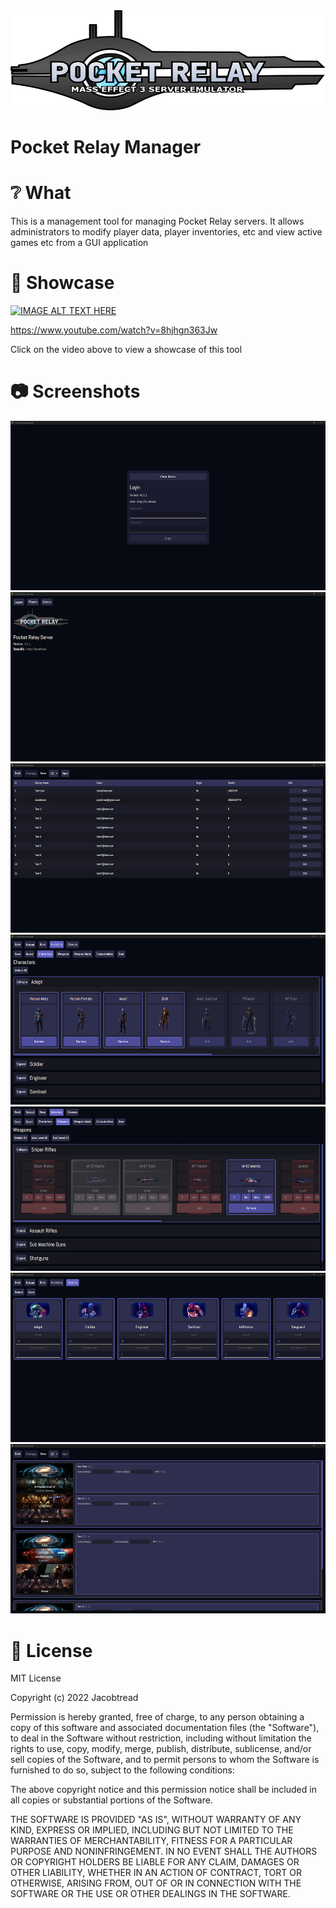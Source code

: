 
<img src="https://raw.githubusercontent.com/PocketRelay/.github/main/assets/logo-new-text.svg" width="100%" height="160px">

# Pocket Relay Manager

# ❔ What

This is a management tool for managing Pocket Relay servers. It allows administrators to modify player data, player inventories, etc and view active games etc from a GUI application

# 🎥 Showcase

[![IMAGE ALT TEXT HERE](https://img.youtube.com/vi/8hjhgn363Jw/0.jpg)](https://www.youtube.com/watch?v=8hjhgn363Jw)

https://www.youtube.com/watch?v=8hjhgn363Jw

Click on the video above to view a showcase of this tool


# 📷 Screenshots

![Image 0](pictures/0.jpg)
![Image 1](pictures/1.jpg)
![Image 2](pictures/2.jpg)
![Image 3](pictures/3.jpg)
![Image 4](pictures/4.jpg)
![Image 5](pictures/5.jpg)
![Image 6](pictures/6.jpg)

# 🧾 License

MIT License

Copyright (c) 2022 Jacobtread

Permission is hereby granted, free of charge, to any person obtaining a copy
of this software and associated documentation files (the "Software"), to deal
in the Software without restriction, including without limitation the rights
to use, copy, modify, merge, publish, distribute, sublicense, and/or sell
copies of the Software, and to permit persons to whom the Software is
furnished to do so, subject to the following conditions:

The above copyright notice and this permission notice shall be included in all
copies or substantial portions of the Software.

THE SOFTWARE IS PROVIDED "AS IS", WITHOUT WARRANTY OF ANY KIND, EXPRESS OR
IMPLIED, INCLUDING BUT NOT LIMITED TO THE WARRANTIES OF MERCHANTABILITY,
FITNESS FOR A PARTICULAR PURPOSE AND NONINFRINGEMENT. IN NO EVENT SHALL THE
AUTHORS OR COPYRIGHT HOLDERS BE LIABLE FOR ANY CLAIM, DAMAGES OR OTHER
LIABILITY, WHETHER IN AN ACTION OF CONTRACT, TORT OR OTHERWISE, ARISING FROM,
OUT OF OR IN CONNECTION WITH THE SOFTWARE OR THE USE OR OTHER DEALINGS IN THE
SOFTWARE.